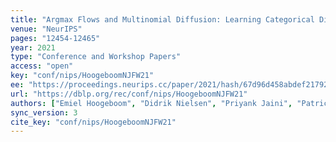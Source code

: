 ```yaml
---
title: "Argmax Flows and Multinomial Diffusion: Learning Categorical Distributions."
venue: "NeurIPS"
pages: "12454-12465"
year: 2021
type: "Conference and Workshop Papers"
access: "open"
key: "conf/nips/HoogeboomNJFW21"
ee: "https://proceedings.neurips.cc/paper/2021/hash/67d96d458abdef21792e6d8e590244e7-Abstract.html"
url: "https://dblp.org/rec/conf/nips/HoogeboomNJFW21"
authors: ["Emiel Hoogeboom", "Didrik Nielsen", "Priyank Jaini", "Patrick Forr\u00e9", "Max Welling"]
sync_version: 3
cite_key: "conf/nips/HoogeboomNJFW21"
---
```

